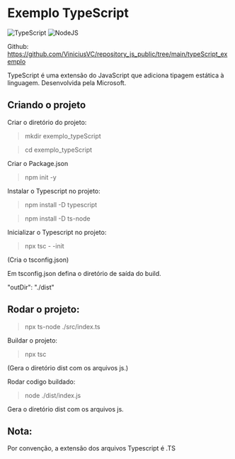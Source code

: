 # Exemplo TypeScript

![TypeScript](https://img.shields.io/badge/TypeScript-007ACC?style=for-the-badge&logo=typescript&logoColor=white)
![NodeJS](https://img.shields.io/badge/node.js-6DA55F?style=for-the-badge&logo=node.js&logoColor=white)


Github: https://github.com/ViniciusVC/repository_js_public/tree/main/typeScript_exemplo

TypeScript é uma extensão do JavaScript que adiciona tipagem estática à linguagem.
Desenvolvida pela Microsoft.


## Criando o projeto 

Criar o diretório do projeto:

> mkdir exemplo_typeScript

> cd exemplo_typeScript

Criar o Package.json

> npm init -y

Instalar o Typescript no projeto:

> npm install -D typescript

> npm install -D ts-node

Inicializar o Typescript no projeto:

> npx tsc - -init

(Cria o tsconfig.json)

Em tsconfig.json defina o diretório de saída do build.

"outDir": "./dist"


## Rodar o projeto:
> npx ts-node ./src/index.ts

Buildar o projeto:
> npx tsc

(Gera o diretório dist com os arquivos js.)

Rodar codigo buildado:
> node ./dist/index.js

Gera o diretório dist com os arquivos js.

## Nota:
Por convenção, a extensão dos arquivos Typescript é .TS

